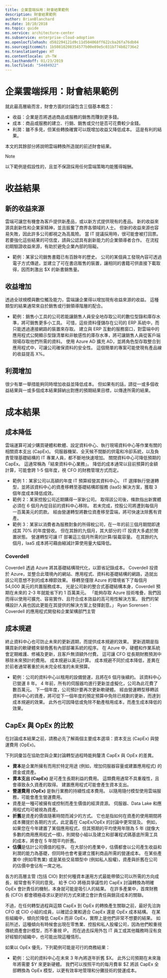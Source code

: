 ```yaml
---
title: 企業雲端採用：財會結果範例
description: 財會結果範例
author: BrianBlanchard
ms.date: 10/10/2018
ms.topic: guide
ms.service: architecture-center
ms.subservice: enterprise-cloud-adoption
ms.openlocfilehash: d502294121d9c11d504068ff622cba26fa76db04
ms.sourcegitcommit: 1b50810208354577b00e89e5c031b774b02736e2
ms.translationtype: HT
ms.contentlocale: zh-TW
ms.lasthandoff: 01/23/2019
ms.locfileid: "54484922"
---
```

# <a name="enterprise-cloud-adoption-examples-of-fiscal-outcomes"></a>企業雲端採用：財會結果範例

就此最高層級而言，財會方面的討論包含三個基本概念：

* 收益：企業是否將透過商品或服務的銷售而賺到更多錢。
* 成本：商品或服務的建立、行銷、銷售或交付是否可花費較少金錢。
* 利潤：雖不多見，但某些轉換確實可以既增加收益又降低成本。 這是有利的結果。

本文的其餘部分將說明雲端轉換所造就的前述財會結果。

> [!NOTE]
> 以下範例是假設性的，且並不保證採用任何雲端策略均能獲得報酬。

# <a name="revenue-outcomes"></a>收益結果

## <a name="new-revenue-streams"></a>新的收益來源

雲端可讓您有機會為客戶提供新產品，或以新方式提供現有的產品。 新的收益來源具創新性和企業家精神，並且振奮了商界各領域的人士。 但新的收益來源也容易失敗，因此許多公司都視之為高風險。 當 IT 提議採用時，很可能會被打回票。 若要強化這些結果的可信度，請與公認具有創新能力的企業領導者合作。 在流程初期驗證收益來源，有助於避免企業內部的阻礙。

* 範例：某家公司銷售書籍已有百餘年的歷史。 公司的某個員工發現內容可透過電子方式傳遞，並建立了可在書店販售的裝置，讓相同的書籍可供直接下載取得，因而刺激出 $X 的新書銷售量。 

## <a name="revenue-increases"></a>收益增加

透過全球規模與數位觸及能力，雲端讓企業得以增加現有收益來源的收益。 這種類型的結果通常來自於銷售或行銷領導階層的配合。

* 範例：銷售小工具的公司若能讓銷售人員安全地存取公司的數位型錄和庫存水準，將可銷售更多小工具。 可惜，這些資料僅儲存在公司的 ERP 系統中，而只能透過連接網路的裝置來存取。 建立與 ERP 互動的服務窗口，對雲端中的應用程式公開顯示型錄清單和非敏感性的庫存水準，將可讓銷售人員從客戶端現場存取他們所需的資料。 使用 Azure AD 擴充 AD，並將角色型存取整合到應用程式中，可讓公司確保資料的安全性。 這個簡單的專案可能使現有產品線的收益提高 X%。

## <a name="profit-increases"></a>利潤增加

很少有單一舉措能夠同時增加收益並降低成本。 但如果有的話，請從一或多個收益結果與一或多個成本結果歸納出對應的預期結果目標，以傳達所需的結果。

# <a name="cost-outcomes"></a>成本結果

## <a name="cost-reduction"></a>成本降低

雲端運算可減少購買硬體和軟體、設定資料中心、執行現場資料中心等作業有關的相關資本支出 (CapEx)。 伺服器機架、全天候不間斷的供電和冷卻系統，以及負責管理基礎結構的 IT 專業人員，都不斷地快速增加。 關閉資料中心可降低預期的 CapEx。 這通常稱為「結束資料中心業務」。 降低的成本通常以目前預算的金額計算，可能會跨 1-5 個年度，視 CFO 的財務管理方式而定。

* 範例 1：某家公司以高額的年度 IT 預算經營其資料中心。 IT 選擇執行營運轉型，並將該資料中心的資產移轉至基礎結構即服務 (IaaS) 解決方案，獲取 3 個年度成本降低成效。
* 範例 2：某家控股公司近期購得一家新公司。 取得該公司後，條款指出新實體必須在 6 個月內從目前的資料中心移除。 若未完成，控股公司將遭到每個月一百萬美元的罰款。 經由營運轉型將數位資產移至雲端，將可快速汰除舊有資產。
* 範例 3：某家以消費者為服務對象的所得稅公司，在一年的前三個月期間即達成其 70% 的年度營收。 但在其餘的九個月，其大部分的 IT 投資大多處於閒置狀態。 營運轉型可讓 IT 部署這三個月所需的計算/裝載容量。 在其餘的九個月，IaaS 成本將可藉由縮減計算使用量大幅降低。

### <a name="coverdell"></a>Coverdell

Coverdell 透過 Azure 將其基礎結構現代化，以節省記錄成本。 Coverdell 投資於 Azure，並整合此環境內的網站、應用程式、資料和基礎結構的網路，造就出該公司意想不到的成本樽節效果。 移轉至僅限 Azure 的環境省下了每個月 54,000 美元的共置服務成本。 光是公司新的整合式基礎結構本身，Coverdell 預期在未來的 2-3 年就能省下約 1 百萬美元。
「能夠存取 Azure 技術堆疊，我們因而得以使用可擴充、容易實作、且符合成本效益的高可用性解決方案。 我們的架構設計人員也因此更能在其提供的解決方案上發揮創意。」
Ryan Sorensen：Coverdell 的應用程式開發和企業架構部門主管

## <a name="cost-avoidance"></a>成本規避

終止資料中心也可防止未來的更新週期，而提供成本規避的效果。 更新週期是指購買新的軟硬體來替換舊有內部部署系統的程序。 在 Azure 中，硬體和作業系統會定期維護、修補及更新，且客戶無須額外付費。 這可讓 CFO 從長期財務預測中移除未來預計的費用。 成本規避以美元計算。 成本規避不同於成本降低，差異在於前者通常著重於尚未完全核准的未來預算。

* 範例：公司的資料中心以租用的設備營運，且將在6 個月後續約。 該資料中心已營運 8 年。 4 年前，所有的伺服器均進行更新並虛擬化，公司為此花費了數百萬元。 下一個年度，公司預計要再次更新軟硬體。 經由營運轉型移轉該資料中心的資產，將可從下一個年度的預定預算中免除已規劃的更新，而達到成本規避的效果。 此外也可因降低或免除不動產租用成本，而產生成本降低的效果。

## <a name="capex-vs-opex"></a>CapEx 與 OpEx 的比較

在討論成本結果之前，請務必先了解兩個主要成本選項：資本支出 (CapEx) 與營運費用 (OpEx)。

下列詞彙旨在協助您與企業討論轉型過程時能夠釐清 CapEx 與 OpEx 的差異。

* **資本**是企業所擁有而用於特定用途 (例如，增加伺服器容量或建置應用程式) 的資金或資產。
* **資本支出 (CapEx)** 是可產生長期利益的費用。 這類費用通常不具重複性，且會導致永久資產的取得。 建置應用程式可能會產生資本支出。
* **營運費用 (OpEx)** 是執行業務的持續性成本費用。 以隨用隨付模型使用雲端服務，可能會產生營運費用。
* 資產是一種可被擁有或控制而產生價值的經濟資源。 伺服器、Data Lake 和應用程式均可被視為資產。
* **折舊**是資產的價值隨著時間而減少的方式。 它也是指如何在資產的使用期間將成本攤提於各期的方式，此定義在 CapEx/OpEx 的討論中更常提及。 例如，如果您在今年建置了某個應用程式，但其預期的平均使用年限為 5 年 (就像大多數的商用應用程式一樣)，則開發小組以及建立和部署程式碼基底所需工具的成本，將會在 5 年間平均折舊。
* **估價**是估計公司價值的程序。 在大部分的產業中，估價都會以公司產生收益和利潤的能力為基礎，但同時也會考量建立獲利商品所需的營運成本。 在某些產業中 (例如零售業) 或是某些交易類型中 (例如私人股權)，資產與折舊在公司的估價中會佔有一席之地。

各方的高層主管 (包括 CIO) 對於何種資本運用方式最能帶領公司以所需的方向成長，經常會有不同的意見。 給予 CIO 將極具爭議性的 CapEx 討論轉換為明確 OpEx 會計責任的機制，本身就可能是吸引人的結果。 在許多產業中，首席財務長 (CFO) 都會積極尋求以更好的方式來建立會計責任與銷貨成本的關聯。

不過，在任何轉型過程與這類 CapEx 到 OpEx 的轉換產生關聯之前，最好先洽詢 CFO 或 CIO 小組的成員，以確認企業較適合 CapEx 還是 OpEx 成本結構。 在某些組織中，傾向於降低 CapEx 而非 OpEx，實際上是他們非常不想要的結果。 如前所述，這種傾向有時候會出現在零售業、控股和私人股權公司，因為他們較重視傳統資產會計模型，而不重視 IP。 而在過去採用外包 IT 員工或其他職務時沒有良好經驗的組織中，也可能出現這種情形。

如果以 OpEx 優先，下列範例可能是可行的商務結果：

* 範例：公司的資料中心在未來 3 年內將逐年折舊 $X。 此外公司預期在未來幾年將需要 $Y 來更新硬體。 我們可以按照平均的每月費率 $Z 將該 CapEx 全部轉換為 OpEx 模型，以更有效率地管理和分攤技術的營運成本。
